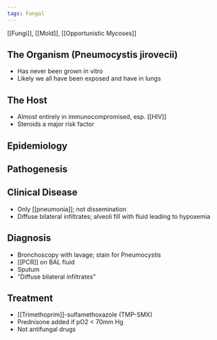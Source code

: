 ```yaml
---
tags: Fungal
---
```

[[Fungi]], [[Mold]], [[Opportunistic Mycoses]]
## The Organism (Pneumocystis jirovecii)
- Has never been grown in vitro
- Likely we all have been exposed and have in lungs
## The Host
- Almost entirely in immunocompromised, esp. [[HIV]]
- Steroids a major risk factor
## Epidemiology

## Pathogenesis

## Clinical Disease
- Only [[pneumonia]]; not dissemination
- Diffuse bilateral infiltrates; alveoli fill with fluid leading to hypoxemia
## Diagnosis
- Bronchoscopy with lavage; stain for Pneumocystis
- [[PCR]] on BAL fluid 
- Sputum
- "Diffuse bilateral infiltrates"
## Treatment
- [[Trimethoprim]]-sulfamethoxazole (TMP-SMX)
- Prednisone added if pO2 < 70mm Hg
- Not antifungal drugs